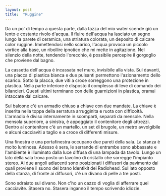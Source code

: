 ```yaml
---
layout: post
title:  "Ruggine"
---
```

Da un po' di tempo a questa parte, dalla tazza del mio water scende giù un lento e costante rivolo d'acqua. 
Il fluire dell'acqua ha lasciato un segno lungo la parete di ceramica, una striatura colorata, un deposito di calcare color ruggine.
Immettendosi nello scarico, l'acqua provoca un piccolo vortice alla base, un ribollire ipnotico che mi mette in agitazione.
Nel silenzio della notte, tendendo l'orecchio, è possibile percepire il gorgoglio che proviene dal bagno.

La cassetta dell'acqua è incassata nel muro, invisibile alla vista. Sul davanti, una placca di plastica bianca e due pulsanti permettono l'azionamento dello scarico.
Sotto la placca, due viti a croce sorreggono una protezione in plastica. Nella parte inferiore è disposto il complesso di leve di comando dei bilancieri.
Questi ultimi terminano con delle guarnizioni in plastica, oramai intaccate dal calcare.

Sul balcone c'è un armadio chiuso a chiave con due mandate. La chiave è inserita nella toppa della serratura arrugginita e ruota con difficoltà.
L'armadio è diviso internamente in scomparti, separati da mensole. Nella mensola superiore, a sinistra, è appoggiato il contenitore degli attrezzi. 
Dentro al contenitore c'è un martello, un set di brugole, un metro avvolgibile e alcuni cacciaviti a taglio e a croce di differenti misure. 

Una finestra e una portafinestra occupano due pareti della sala. 
La stanza è molto luminosa. Adesso è sera, le serrande di entrambe sono abbassate e l'ambiente è illuminato dalla luce diffusa di una lampada da tavolo.
Lungo un lato della sala trova posto un tavolino di cristallo che sorregge l'impianto stereo.
Ai due angoli adiacenti sono posizionati i diffusori da pavimento dai quali proviene il suono del brano Identikit dei Radiohead.
Sul lato opposto della stanza, di fronte ai diffusori, c'è un divano di pelle a tre posti.

Sono sdraiato sul divano. <!--Sto pensando alla cassetta dell'acqua che perde e che--> 
Non c'ho un cazzo di voglia di afferrare quel cacciavite.
Stasera no. Stasera inganno il tempo scrivendo idiozie.
